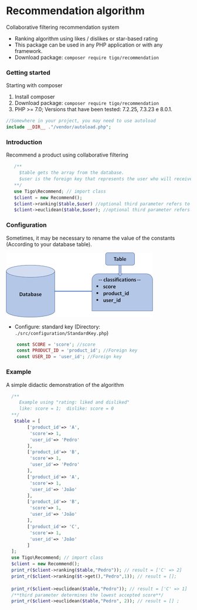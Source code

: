 # Recommendation algorithm
Collaborative filtering recommendation system
- Ranking algorithm using likes / dislikes or star-based rating
- This package can be used in any PHP application or with any framework.
- Download package: ```composer require tigo/recommendation```

 ### Getting started
 Starting with composer
 1. Install composer
 2. Download package: ```composer require tigo/recommendation```
 3. PHP >= 7.0; Versions that have been tested: 7.2.25, 7.3.23 e 8.0.1. 
 
 ```php
 //Somewhere in your project, you may need to use autoload
 include __DIR__ ."/vendor/autoload.php";
 ```
 
### Introduction
Recommend a product using collaborative filtering
```php
   /**  
     $table gets the array from the database.
     $user is the foreign key that represents the user who will receive the recommendation.
   **/
   use Tigo\Recommend; // import class
   $client = new Recommend();
   $client->ranking($table,$user) //optional third parameter refers to the score not accepted
   $client->euclidean($table,$user); //optional third parameter refers to the minimum accepted score   
```
 
### Configuration
Sometimes, it may be necessary to rename the value of the constants (According to your database table).

[![example](https://github.com/tigoCaval/images/blob/main/web/tablereco.png)](https://github.com/tigoCaval/recommendation-algorithm)

- Configure: standard key (Directory: ```./src/configuration/StandardKey.php```)
```php
    const SCORE = 'score'; //score  
    const PRODUCT_ID = 'product_id'; //Foreign key
    const USER_ID = 'user_id'; //Foreign key 
```
### Example
A simple didactic demonstration of the algorithm
```php
  /**
     Example using "rating: liked and disliked"
     like: score = 1;  dislike: score = 0
  **/
   $table = [
        ['product_id'=> 'A',
         'score'=> 1, 
         'user_id'=> 'Pedro'
        ],
        ['product_id'=> 'B',
         'score'=> 1, 
         'user_id'=> 'Pedro'
        ],
        ['product_id'=> 'A',
         'score'=> 1, 
         'user_id'=> 'João'
        ],
        ['product_id'=> 'B',
         'score'=> 1, 
         'user_id'=> 'João'
        ],
        ['product_id'=> 'C',
         'score'=> 1, 
         'user_id'=> 'João'
        ]
  ];
  use Tigo\Recommend; // import class
  $client = new Recommend();
  print_r($client->ranking($table,"Pedro")); // result = ['C' => 2] 
  print_r($client->ranking($t->get(),"Pedro",1)); // result = []; 
  
  print_r($client->euclidean($table,"Pedro")); // result = ['C' => 1]
  /**third parameter determines the lowest accepted score**/
  print_r($client->euclidean($table,"Pedro", 2)); // result = [] ;  
```
